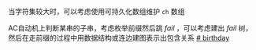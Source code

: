 


当字符集较大时，可以考虑使用可持久化数组维护 ```ch``` 数组

AC自动机上判断某串的子串，考虑枚举前缀然后跳 $fail$ ，可以考虑建出 $fail$ 树，然后在走前缀的过程中用数据结构或连边建图表示出包含关系 [# birthday](https://www.luogu.com.cn/problem/CF590E)





